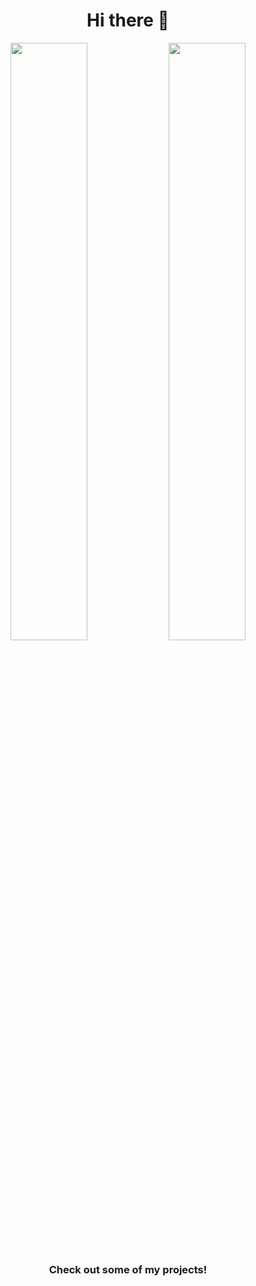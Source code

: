 <h1 style="text-align: center;">Hi there 👋 </h1>

<div align="center">
    <img width="49.5%" src="https://github-readme-stats.vercel.app/api?username=Dmarceli&show_icons=true&theme=tokyonight&include_all_commits=true&count_private=true"/>
  <img height="49.5%" src="https://github-readme-stats.vercel.app/api/top-langs/?username=dmarceli&layout=compact&langs_count=7&theme=tokyonight"/>
<div>



### Check out some of my projects!
